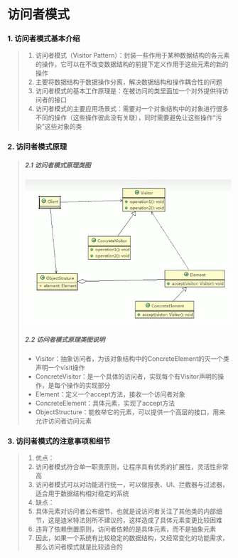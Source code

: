# 访问者模式
### 1. 访问者模式基本介绍
> 1. 访问者模式（Visitor Pattern）：封装一些作用于某种数据结构的各元素的操作，它可以在不改变数据结构的前提下定义作用于这些元素的新的操作
> 2. 主要将数据结构于数据操作分离，解决数据结构和操作耦合性的问题
> 3. 访问者模式的基本工作原理是：在被访问的类里面加一个对外提供待访问者的接口
> 4. 访问者模式的主要应用场景式：需要对一个对象结构中的对象进行很多不同的操作（这些操作彼此没有关联），同时需要避免让这些操作“污染”这些对象的类
### 2. 访问者模式原理
> ##### 2.1 访问者模式原理类图 
> ![img.png](img/访问者模式原理类图.png)
> ##### 2.2 访问者模式原理类图说明
> - Visitor：抽象访问者，为该对象结构中的ConcreteElement的灭一个类声明一个visit操作
> - ConcreteVisitor：是一个具体的访问者，实现每个有Visitor声明的操作，是每个操作的实现部分
> - Element：定义一个accept方法，接收一个访问者对象
> - ConcreteElement：具体元素，实现了accept方法
> - ObjectStructure：能枚举它的元素，可以提供一个高层的接口，用来允许访问者访问元素
### 3. 访问者模式的注意事项和细节
> 1. 优点：
>   1. 访问者模式符合单一职责原则，让程序具有优秀的扩展性，灵活性非常高
>   2. 访问者模式可以对功能进行统一，可以做报表、UI、拦截器与过滤器，适合用于数据结构相对稳定的系统
> 2. 缺点：
>   1. 具体元素对访问者公布细节，也就是说访问者关注了其他类的内部细节，这是迪米特法则所不建议的，这样造成了具体元素变更比较困难
>   2. 违背了依赖倒置原则，访问者依赖的是具体元素，而不是抽象元素
>   3. 因此，如果一个系统有比较稳定的数据结构，又经常变化的功能需求，那么访问者模式就是比较适合的
